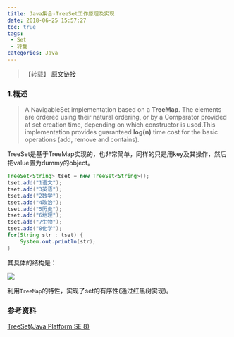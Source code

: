 ```yaml
---
title: Java集合-TreeSet工作原理及实现
date: 2018-06-25 15:57:27
toc: true
tags:
 - Set
 - 转载
categories: Java
---
```


> 【转载】 [原文链接](http://yikun.github.io/2015/04/10/Java-TreeSet%E5%B7%A5%E4%BD%9C%E5%8E%9F%E7%90%86%E5%8F%8A%E5%AE%9E%E7%8E%B0/)

### 1.概述

<!--more-->

> A NavigableSet implementation based on a **TreeMap**. The elements are ordered using their natural ordering, or by a Comparator provided at set creation time, depending on which constructor is used.This implementation provides guaranteed **log(n)** time cost for the basic operations (add, remove and contains).

TreeSet是基于TreeMap实现的，也非常简单，同样的只是用key及其操作，然后把value置为dummy的object。

``` java
TreeSet<String> tset = new TreeSet<String>();
tset.add("1语文");
tset.add("3英语");
tset.add("2数学");
tset.add("4政治");
tset.add("5历史");
tset.add("6地理");
tset.add("7生物");
tset.add("8化学");
for(String str : tset) {
    System.out.println(str);
}
```

其具体的结构是：

![](http://cdn.briarbear.cn/201806251559_135.png)

利用`TreeMap`的特性，实现了set的有序性(通过红黑树实现)。
### 参考资料

[TreeSet(Java Platform SE 8)](http://docs.oracle.com/javase/8/docs/api/java/util/TreeSet.html)